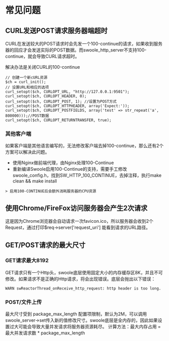 # 常见问题
## CURL发送POST请求服务器端超时 
   CURL在发送较大的POST请求时会先发一个100-continue的请求，如果收到服务器的回应才会发送实际的POST数据。而swoole_http_server不支持100-continue，就会导致CURL请求超时。
   
   解决办法是关闭CURL的100-continue
   ```
   // 创建一个新cURL资源
   $ch = curl_init();
   // 设置URL和相应的选项
   curl_setopt($ch, CURLOPT_URL, "http://127.0.0.1:9501");
   curl_setopt($ch, CURLOPT_HEADER, 0);
   curl_setopt($ch, CURLOPT_POST, 1); //设置为POST方式
   curl_setopt($ch, CURLOPT_HTTPHEADER, array('Expect:'));
   curl_setopt($ch, CURLOPT_POSTFIELDS, array('test' => str_repeat('a', 800000)));//POST数据
   curl_setopt($ch, CURLOPT_RETURNTRANSFER, true);
   ```
### 其他客户端
   如果客户端是其他语言编写的，无法修改客户端去掉100-continue，那么还有2个方案可以解决此问题。
   - 使用Nginx做前端代理，由Nginx处理100-Continue
   - 重新编译Swoole启用100-Continue的支持，需要手工修改swoole_config.h，找到SW_HTTP_100_CONTINUE，去掉注释，执行make clean && make install
   
    > 启用100-CONTINUE后会额外消耗服务器的CPU资源
    
## 使用Chrome/FireFox访问服务器会产生2次请求
   这是因为Chrome浏览器会自动请求一次favicon.ico，所以服务器会收到2个Request，通过打印$req->server['request_uri'] 能看到请求的URL路径。
   
## GET/POST请求的最大尺寸 
### GET请求最大8192
   GET请求只有一个Http头，swoole底层使用固定大小的内存缓存区8K，并且不可修改。如果请求不是正确的Http请求，将会出现错误。底层会抛出以下错误：
   ```
   WARN swReactorThread_onReceive_http_request: http header is too long.
   ```
### POST/文件上传
   最大尺寸受到 package_max_length 配置项限制，默认为2M，可以调用swoole_server->set传入新的值修改尺寸。swoole底层是全内存的，因此如果设置过大可能会导致大量并发请求将服务器资源耗尽。 计算方法：最大内存占用 = 最大并发请求数 * package_max_length